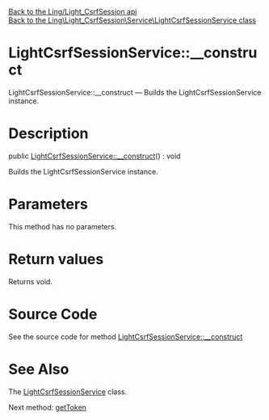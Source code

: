 [Back to the Ling/Light_CsrfSession api](https://github.com/lingtalfi/Light_CsrfSession/blob/master/doc/api/Ling/Light_CsrfSession.md)<br>
[Back to the Ling\Light_CsrfSession\Service\LightCsrfSessionService class](https://github.com/lingtalfi/Light_CsrfSession/blob/master/doc/api/Ling/Light_CsrfSession/Service/LightCsrfSessionService.md)


LightCsrfSessionService::__construct
================



LightCsrfSessionService::__construct — Builds the LightCsrfSessionService instance.




Description
================


public [LightCsrfSessionService::__construct](https://github.com/lingtalfi/Light_CsrfSession/blob/master/doc/api/Ling/Light_CsrfSession/Service/LightCsrfSessionService/__construct.md)() : void




Builds the LightCsrfSessionService instance.




Parameters
================

This method has no parameters.


Return values
================

Returns void.








Source Code
===========
See the source code for method [LightCsrfSessionService::__construct](https://github.com/lingtalfi/Light_CsrfSession/blob/master/Service/LightCsrfSessionService.php#L31-L35)


See Also
================

The [LightCsrfSessionService](https://github.com/lingtalfi/Light_CsrfSession/blob/master/doc/api/Ling/Light_CsrfSession/Service/LightCsrfSessionService.md) class.

Next method: [getToken](https://github.com/lingtalfi/Light_CsrfSession/blob/master/doc/api/Ling/Light_CsrfSession/Service/LightCsrfSessionService/getToken.md)<br>

